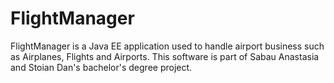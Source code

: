 # FlightManager
FlightManager is a Java EE application used to handle airport business such as Airplanes, Flights and Airports. This software is part of Sabau Anastasia and Stoian Dan's bachelor's degree project.
